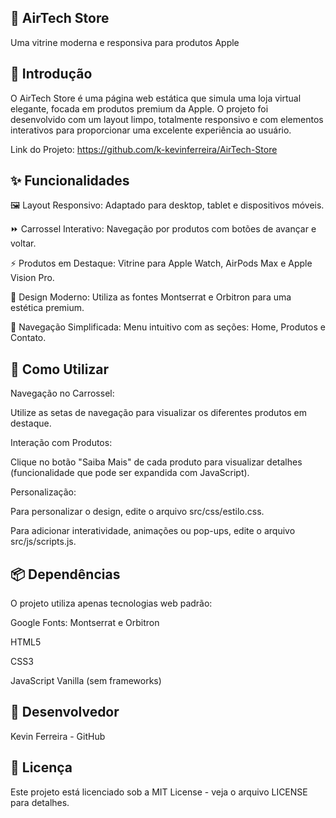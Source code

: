 ## 📱 AirTech Store

Uma vitrine moderna e responsiva para produtos Apple

## 📖 Introdução

O AirTech Store é uma página web estática que simula uma loja virtual elegante, focada em produtos premium da Apple. O projeto foi desenvolvido com um layout limpo, totalmente responsivo e com elementos interativos para proporcionar uma excelente experiência ao usuário.

Link do Projeto: https://github.com/k-kevinferreira/AirTech-Store

## ✨ Funcionalidades

🖼️ Layout Responsivo: Adaptado para desktop, tablet e dispositivos móveis.

⏩ Carrossel Interativo: Navegação por produtos com botões de avançar e voltar.

⚡ Produtos em Destaque: Vitrine para Apple Watch, AirPods Max e Apple Vision Pro.

🎨 Design Moderno: Utiliza as fontes Montserrat e Orbitron para uma estética premium.

📌 Navegação Simplificada: Menu intuitivo com as seções: Home, Produtos e Contato.

## 🚀 Como Utilizar

Navegação no Carrossel:

Utilize as setas de navegação para visualizar os diferentes produtos em destaque.

Interação com Produtos:

Clique no botão "Saiba Mais" de cada produto para visualizar detalhes (funcionalidade que pode ser expandida com JavaScript).

Personalização:

Para personalizar o design, edite o arquivo src/css/estilo.css.

Para adicionar interatividade, animações ou pop-ups, edite o arquivo src/js/scripts.js.

## 📦 Dependências

O projeto utiliza apenas tecnologias web padrão:

Google Fonts: Montserrat e Orbitron

HTML5

CSS3

JavaScript Vanilla (sem frameworks)


## 👥 Desenvolvedor

Kevin Ferreira - GitHub

## 📜 Licença

Este projeto está licenciado sob a MIT License - veja o arquivo LICENSE para detalhes.

